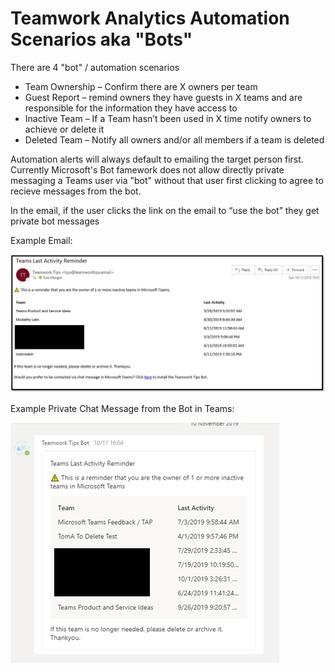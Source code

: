 
# Teamwork Analytics Automation Scenarios aka "Bots"

There are 4 "bot" / automation scenarios

- Team Ownership – Confirm there are X owners per team
- Guest Report – remind owners they have guests in X teams and are responsible for the information they have access to
- Inactive Team – If a Team hasn’t been used in X time notify owners to achieve or delete it
- Deleted Team – Notify all owners and/or all members if a team is deleted

Automation alerts will always default to emailing the target person first. Currently Microsoft's Bot famework does not allow directly private messaging a Teams user via "bot" without that user first clicking to agree to recieve messages from the bot.

In the email, if the user clicks the link on the email to “use the bot” they get private bot messages

Example Email:

![alt text](images/bots/botemail.png "Bot email")

Example Private Chat Message from the Bot in Teams:

![alt text](images/bots/botmessage.png "Bot email")


